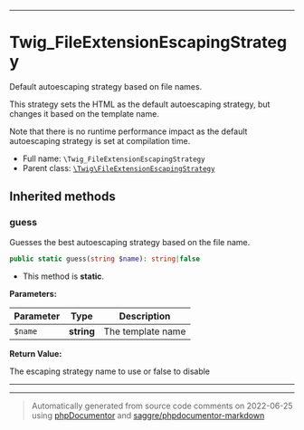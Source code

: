 ***

# Twig_FileExtensionEscapingStrategy

Default autoescaping strategy based on file names.

This strategy sets the HTML as the default autoescaping strategy,
but changes it based on the template name.

Note that there is no runtime performance impact as the
default autoescaping strategy is set at compilation time.

* Full name: `\Twig_FileExtensionEscapingStrategy`
* Parent class: [`\Twig\FileExtensionEscapingStrategy`](./Twig/FileExtensionEscapingStrategy.md)






## Inherited methods


### guess

Guesses the best autoescaping strategy based on the file name.

```php
public static guess(string $name): string|false
```



* This method is **static**.




**Parameters:**

| Parameter | Type | Description |
|-----------|------|-------------|
| `$name` | **string** | The template name |


**Return Value:**

The escaping strategy name to use or false to disable



***


***
> Automatically generated from source code comments on 2022-06-25 using [phpDocumentor](http://www.phpdoc.org/) and [saggre/phpdocumentor-markdown](https://github.com/Saggre/phpDocumentor-markdown)
